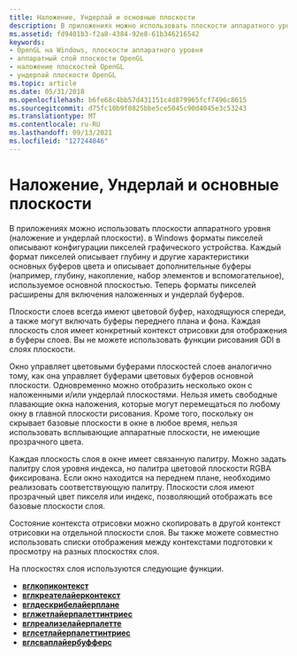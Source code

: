 ```yaml
---
title: Наложение, Ундерлай и основные плоскости
description: В приложениях можно использовать плоскости аппаратного уровня (наложение и ундерлай плоскости).
ms.assetid: fd9401b3-f2a8-4384-92e8-61b346216542
keywords:
- OpenGL на Windows, плоскости аппаратного уровня
- аппаратный слой плоскости OpenGL
- наложение плоскостей OpenGL
- ундерлай плоскости OpenGL
ms.topic: article
ms.date: 05/31/2018
ms.openlocfilehash: b6fe68c4bb57d431151c4d879965fcf7496c8615
ms.sourcegitcommit: d75fc10b9f0825bbe5ce5045c90d4045e3c53243
ms.translationtype: MT
ms.contentlocale: ru-RU
ms.lasthandoff: 09/13/2021
ms.locfileid: "127244846"
---
```

# <a name="overlay-underlay-and-main-planes"></a>Наложение, Ундерлай и основные плоскости

В приложениях можно использовать плоскости аппаратного уровня (наложение и ундерлай плоскости). в Windows форматы пикселей описывают конфигурации пикселей графического устройства. Каждый формат пикселей описывает глубину и другие характеристики основных буферов цвета и описывает дополнительные буферы (например, глубину, накопление, набор элементов и вспомогательное), используемое основной плоскостью. Теперь форматы пикселей расширены для включения наложенных и ундерлай буферов.

Плоскости слоев всегда имеют цветовой буфер, находящуюся спереди, а также могут включать буферы переднего плана и фона. Каждая плоскость слоя имеет конкретный контекст отрисовки для отображения в буферы слоев. Вы не можете использовать функции рисования GDI в слоях плоскости.

Окно управляет цветовыми буферами плоскостей слоев аналогично тому, как она управляет буферами цветовых буферов основной плоскости. Одновременно можно отобразить несколько окон с наложенными и/или ундерлай плоскостями. Нельзя иметь свободные плавающие окна наложения, которые могут перемещаться по любому окну в главной плоскости рисования. Кроме того, поскольку он скрывает базовые плоскости в окне в любое время, нельзя использовать всплывающие аппаратные плоскости, не имеющие прозрачного цвета.

Каждая плоскость слоя в окне имеет связанную палитру. Можно задать палитру слоя уровня индекса, но палитра цветовой плоскости RGBA фиксирована. Если окно находится на переднем плане, необходимо реализовать соответствующую палитру. Плоскости слоя имеют прозрачный цвет пикселя или индекс, позволяющий отображать все базовые плоскости слоя.

Состояние контекста отрисовки можно скопировать в другой контекст отрисовки на отдельной плоскости слоя. Вы также можете совместно использовать списки отображения между контекстами подготовки к просмотру на разных плоскостях слоя.

На плоскостях слоя используются следующие функции.

-   [**вглкопиконтекст**](/windows/desktop/api/wingdi/nf-wingdi-wglcopycontext)
-   [**вглкреателайерконтекст**](/windows/desktop/api/wingdi/nf-wingdi-wglcreatelayercontext)
-   [**вглдескрибелайерплане**](/windows/desktop/api/wingdi/nf-wingdi-wgldescribelayerplane)
-   [**вглжетлайерпалеттинтриес**](/windows/desktop/api/wingdi/nf-wingdi-wglgetlayerpaletteentries)
-   [**вглреализелайерпалетте**](/windows/desktop/api/wingdi/nf-wingdi-wglrealizelayerpalette)
-   [**вглсетлайерпалеттинтриес**](/windows/desktop/api/wingdi/nf-wingdi-wglsetlayerpaletteentries)
-   [**вглсваплайербуфферс**](/windows/desktop/api/wingdi/nf-wingdi-wglswaplayerbuffers)

 

 




